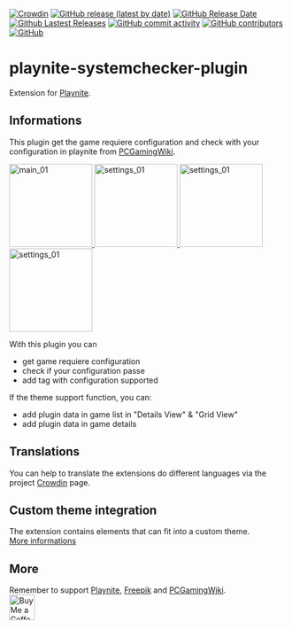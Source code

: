 [![Crowdin](https://badges.crowdin.net/playnite-extensions/localized.svg)](https://crowdin.com/project/playnite-extensions)
[![GitHub release (latest by date)](https://img.shields.io/github/v/release/Lacro59/playnite-systemchecker-plugin?cacheSeconds=5000&logo=github)](https://github.com/Lacro59/playnite-systemchecker-plugin/releases/latest)
[![GitHub Release Date](https://img.shields.io/github/release-date/Lacro59/playnite-systemchecker-plugin?cacheSeconds=5000)](https://github.com/Lacro59/playnite-systemchecker-plugin/releases/latest)
[![Github Lastest Releases](https://img.shields.io/github/downloads/Lacro59/playnite-systemchecker-plugin/latest/total.svg)]()
[![GitHub commit activity](https://img.shields.io/github/commit-activity/m/Lacro59/playnite-systemchecker-plugin)](https://github.com/Lacro59/playnite-systemchecker-plugin/graphs/commit-activity)
[![GitHub contributors](https://img.shields.io/github/contributors/Lacro59/playnite-systemchecker-plugin?cacheSeconds=5000)](https://github.com/Lacro59/playnite-systemchecker-plugin/graphs/contributors)
[![GitHub](https://img.shields.io/github/license/Lacro59/playnite-systemchecker-plugin?cacheSeconds=50000)](https://github.com/Lacro59/playnite-systemchecker-plugin/blob/master/LICENSE)

# playnite-systemchecker-plugin
Extension for [Playnite](https://playnite.link).  

## Informations
This plugin get the game requiere configuration and check with your configuration in playnite from [PCGamingWiki](https://www.pcgamingwiki.com/wiki/Home). 

<a href="https://github.com/Lacro59/playnite-systemchecker-plugin/blob/master/forum/main_01.jpg?raw=true">
  <picture>
    <img alt="main_01" src="https://github.com/Lacro59/playnite-systemchecker-plugin/blob/master/forum/main_01.jpg?raw=true" height="150px">
  </picture>
</a>
<a href="https://github.com/Lacro59/playnite-systemchecker-plugin/blob/master/forum/settings_01.jpg?raw=true">
  <picture>
    <img alt="settings_01" src="https://github.com/Lacro59/playnite-systemchecker-plugin/blob/master/forum/settings_01.jpg?raw=true" height="150px">
  </picture>
</a>

<a href="https://github.com/Lacro59/playnite-systemchecker-plugin/blob/master/forum/settings_02.jpg?raw=true">
  <picture>
    <img alt="settings_01" src="https://github.com/Lacro59/playnite-systemchecker-plugin/blob/master/forum/settings_02.jpg?raw=true" height="150px">
  </picture>
</a>

<a href="https://github.com/Lacro59/playnite-systemchecker-plugin/blob/master/forum/control_01.jpg?raw=true">
  <picture>
    <img alt="settings_01" src="https://github.com/Lacro59/playnite-systemchecker-plugin/blob/master/forum/control_01.jpg?raw=true" height="150px">
  </picture>
</a>

With this plugin you can
* get game requiere configuration
* check if your configuration passe
* add tag with configuration supported
    
If the theme support function, you can:
* add plugin data in game list in "Details View" & "Grid View"
* add plugin data in game details

## Translations
You can help to translate the extensions do different languages via the project [Crowdin](https://crowdin.com/project/playnite-extensions) page.

## Custom theme integration
The extension contains elements that can fit into a custom theme.  
[More informations](https://github.com/Lacro59/playnite-systemchecker-plugin/wiki/Addition-in-a-custom-theme)

## More
Remember to support [Playnite](https://www.patreon.com/playnite), [Freepik](https://www.flaticon.com/authors/freepik) and [PCGamingWiki](https://www.pcgamingwiki.com/wiki/PCGamingWiki:Donate).  
<a href='https://ko-fi.com/lacro59'><img height='35' style='border:0px;height:46px;' src='https://az743702.vo.msecnd.net/cdn/kofi3.png?v=0' border='0' alt='Buy Me a Coffee at ko-fi.com' /></a>
